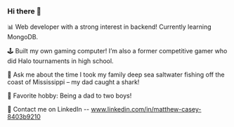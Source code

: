 ### Hi there 👋

📊 Web developer with a strong interest in backend! Currently learning MongoDB.

🕹️ Built my own gaming computer! I’m also a former competitive gamer who did Halo tournaments in high school.

🦈 Ask me about the time I took my family deep sea saltwater fishing off the coast of Mississippi – my dad caught a shark!

👶 Favorite hobby: Being a dad to two boys!

📲 Contact me on LinkedIn -- www.linkedin.com/in/matthew-casey-8403b9210
